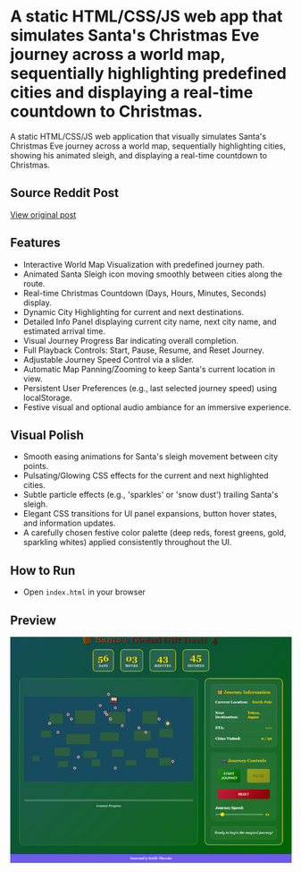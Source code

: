 # A static HTML/CSS/JS web app that simulates Santa's Christmas Eve journey across a world map, sequentially highlighting predefined cities and displaying a real-time countdown to Christmas.

A static HTML/CSS/JS web application that visually simulates Santa's Christmas Eve journey across a world map, sequentially highlighting cities, showing his animated sleigh, and displaying a real-time countdown to Christmas.

## Source Reddit Post
[View original post](https://reddit.com/r/CasualConversation/comments/1ojih45/anyone_else_remember_santatracker/)

## Features
- Interactive World Map Visualization with predefined journey path.
- Animated Santa Sleigh icon moving smoothly between cities along the route.
- Real-time Christmas Countdown (Days, Hours, Minutes, Seconds) display.
- Dynamic City Highlighting for current and next destinations.
- Detailed Info Panel displaying current city name, next city name, and estimated arrival time.
- Visual Journey Progress Bar indicating overall completion.
- Full Playback Controls: Start, Pause, Resume, and Reset Journey.
- Adjustable Journey Speed Control via a slider.
- Automatic Map Panning/Zooming to keep Santa's current location in view.
- Persistent User Preferences (e.g., last selected journey speed) using localStorage.
- Festive visual and optional audio ambiance for an immersive experience.

## Visual Polish
- Smooth easing animations for Santa's sleigh movement between city points.
- Pulsating/Glowing CSS effects for the current and next highlighted cities.
- Subtle particle effects (e.g., 'sparkles' or 'snow dust') trailing Santa's sleigh.
- Elegant CSS transitions for UI panel expansions, button hover states, and information updates.
- A carefully chosen festive color palette (deep reds, forest greens, gold, sparkling whites) applied consistently throughout the UI.

## How to Run
- Open `index.html` in your browser


## Preview
![Screenshot](screenshots/project_056.png)
